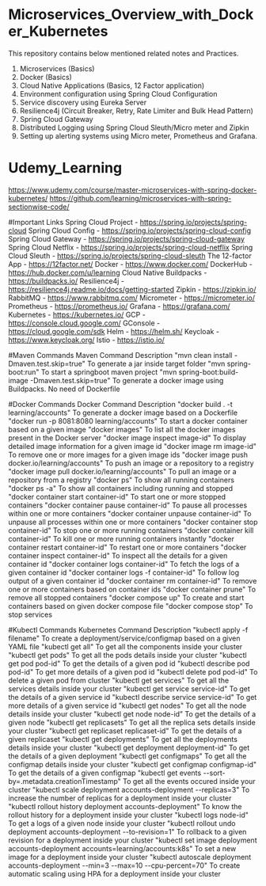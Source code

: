 # Microservices_Overview_with_Docker_Kubernetes

This repository contains below mentioned related notes and Practices.
1. Microservices (Basics)
2. Docker (Basics)
3. Cloud Native Applications (Basics, 12 Factor application)
4. Environment configuration using Spring Cloud Configuration
5. Service discovery using Eureka Server
6. Resilience4j (Circuit Breaker, Retry, Rate Limiter and Bulk Head Pattern)
7. Spring Cloud Gateway
8. Distributed Logging using Spring Cloud Sleuth/Micro meter and Zipkin
9. Setting up alerting systems using Micro meter, Prometheus and Grafana.

# Udemy_Learning
https://www.udemy.com/course/master-microservices-with-spring-docker-kubernetes/
https://github.com/learning/microservices-with-spring-sectionwise-code/


#Important Links
Spring Cloud Project - https://spring.io/projects/spring-cloud
Spring Cloud Config - https://spring.io/projects/spring-cloud-config
Spring Cloud Gateway - https://spring.io/projects/spring-cloud-gateway
Spring Cloud Netflix - https://spring.io/projects/spring-cloud-netflix
Spring Cloud Sleuth - https://spring.io/projects/spring-cloud-sleuth
The 12-factor App - https://12factor.net/
Docker - https://www.docker.com/
DockerHub - https://hub.docker.com/u/learning
Cloud Native Buildpacks - https://buildpacks.io/
Resilience4j - https://resilience4j.readme.io/docs/getting-started
Zipkin - https://zipkin.io/
RabbitMQ - https://www.rabbitmq.com/
Micrometer - https://micrometer.io/
Prometheus - https://prometheus.io/
Grafana - https://grafana.com/
Kubernetes - https://kubernetes.io/
GCP - https://console.cloud.google.com/
GConsole - https://cloud.google.com/sdk
Helm - https://helm.sh/
Keycloak - https://www.keycloak.org/
Istio - https://istio.io/

#Maven Commands
Maven Command													Description
"mvn clean install -Dmaven.test.skip=true"						To generate a jar inside target folder
"mvn spring-boot:run"											To start a springboot maven project
"mvn spring-boot:build-image -Dmaven.test.skip=true"			To generate a docker image using Buildpacks. No need of Dockerfile

#Docker Commands
Docker Command													Description
"docker build . -t learning/accounts"							To generate a docker image based on a Dockerfile
"docker run -p 8081:8080 learning/accounts"						To start a docker container based on a given image
"docker images"													To list all the docker images present in the Docker server
"docker image inspect image-id"									To display detailed image information for a given image id
"docker image rm image-id"										To remove one or more images for a given image ids
"docker image push docker.io/learning/accounts"					To push an image or a repository to a registry
"docker image pull docker.io/learning/accounts"					To pull an image or a repository from a registry
"docker ps"														To show all running containers
"docker ps -a"													To show all containers including running and stopped
"docker container start container-id"							To start one or more stopped containers
"docker container pause container-id"							To pause all processes within one or more containers
"docker container unpause container-id"							To unpause all processes within one or more containers
"docker container stop container-id"							To stop one or more running containers
"docker container kill container-id"							To kill one or more running containers instantly
"docker container restart container-id"							To restart one or more containers
"docker container inspect container-id"							To inspect all the details for a given container id
"docker container logs container-id"							To fetch the logs of a given container id
"docker container logs -f container-id"							To follow log output of a given container id
"docker container rm container-id"								To remove one or more containers based on container ids
"docker container prune"										To remove all stopped containers
"docker compose up"												To create and start containers based on given docker compose file
"docker compose stop"											To stop services

#Kubectl Commands
Kubernetes Command																		Description
"kubectl apply -f filename"																To create a deployment/service/configmap based on a given YAML file
"kubectl get all"																		To get all the components inside your cluster
"kubectl get pods"																		To get all the pods details inside your cluster
"kubectl get pod pod-id"																To get the details of a given pod id
"kubectl describe pod pod-id"															To get more details of a given pod id
"kubectl delete pod pod-id"																To delete a given pod from cluster
"kubectl get services"																	To get all the services details inside your cluster
"kubectl get service service-id"														To get the details of a given service id
"kubectl describe service service-id"													To get more details of a given service id
"kubectl get nodes"																		To get all the node details inside your cluster
"kubectl get node node-id"																To get the details of a given node
"kubectl get replicasets"																To get all the replica sets details inside your cluster
"kubectl get replicaset replicaset-id"													To get the details of a given replicaset
"kubectl get deployments"																To get all the deployments details inside your cluster
"kubectl get deployment deployment-id"													To get the details of a given deployment
"kubectl get configmaps"																To get all the configmap details inside your cluster
"kubectl get configmap configmap-id"													To get the details of a given configmap
"kubectl get events --sort-by=.metadata.creationTimestamp"								To get all the events occured inside your cluster
"kubectl scale deployment accounts-deployment --replicas=3"								To increase the number of replicas for a deployment inside your cluster
"kubectl rollout history deployment accounts-deployment"								To know the rollout history for a deployment inside your cluster
"kubectl logs node-id"																	To get a logs of a given node inside your cluster
"kubectl rollout undo deployment accounts-deployment --to-revision=1"					To rollback to a given revision for a deployment inside your cluster
"kubectl set image deployment accounts-deployment accounts=learning/accounts:k8s"		To set a new image for a deployment inside your cluster
"kubectl autoscale deployment accounts-deployment --min=3 --max=10 --cpu-percent=70"	To create automatic scaling using HPA for a deployment inside your cluster